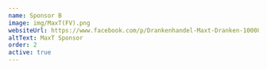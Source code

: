 ```yaml
---
name: Sponsor B
image: img/MaxT(FV).png
websiteUrl: https://www.facebook.com/p/Drankenhandel-Maxt-Dranken-100084040300979/
altText: MaxT Sponsor
order: 2
active: true
---
```



